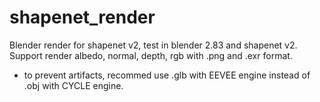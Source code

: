 # shapenet_render

Blender render for shapenet v2, test in blender 2.83 and shapenet v2. Support render albedo, normal, depth, rgb with .png and .exr format.
- to prevent artifacts, recommed use .glb with EEVEE engine instead of .obj with CYCLE engine.
